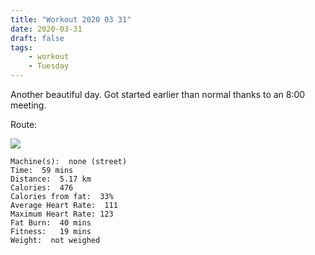 ```yaml
---
title: "Workout 2020 03 31"
date: 2020-03-31
draft: false
tags: 
    - workout
    - Tuesday
---
```

Another beautiful day.  Got started earlier than normal thanks to an 8:00 meeting.



Route:

![](/20200331.jpg)


```
Machine(s):  none (street)
Time:  59 mins
Distance:  5.17 km
Calories:  476
Calories from fat:  33%
Average Heart Rate:  111
Maximum Heart Rate: 123
Fat Burn:  40 mins
Fitness:   19 mins
Weight:  not weighed
```

